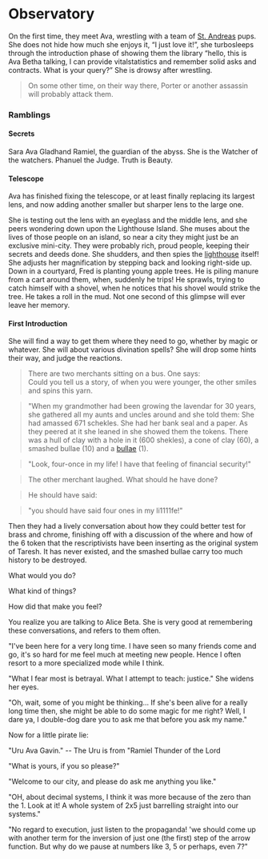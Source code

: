 # Observatory

On the first time, they meet Ava, wrestling with a team of [St. Andreas](/f/st_andreas.md) pups. She does not hide how much she enjoys it, “I just love it!”, she turbosleeps through the introduction phase of showing them the library “hello, this is Ava Betha talking, I can provide vitalstatistics and remember solid asks and contracts. What is your query?” She is drowsy after wrestling.

> On some other time, on their way there, Porter or another assassin will probably attack them.

### Ramblings

#### Secrets

Sara Ava Gladhand Ramiel, the guardian of the abyss. She is the Watcher of the watchers. Phanuel the Judge. Truth is Beauty.


#### Telescope

Ava has finished fixing the telescope, or at least finally replacing its largest lens, and now adding another smaller but sharper lens to the large one. 

She is testing out the lens with an eyeglass and the middle lens, and she peers wondering down upon the Lighthouse Island. She muses about the lives of those people on an island, so near a city they might just be an exclusive mini-city. They were probably rich, proud people, keeping their secrets and deeds done. She shudders, and then spies the [lighthouse](/l/the_harbor_light.md) itself! She adjusts her magnification by stepping back and looking right-side up. Down in a courtyard, Fred is planting young apple trees. He is piling manure from a cart around them, when, suddenly he trips! He sprawls, trying to catch himself with a shovel, when he notices that his shovel would strike the tree. He takes a roll in the mud. Not one second of this glimpse will ever leave her memory.

#### First Introduction

She will find a way to get them where they need to go, whether by magic or whatever. She will about various divination spells? She will drop some hints their way, and judge the reactions.

> There are two merchants sitting on a bus. One says:  
> Could you tell us a story, of when you were younger, the other smiles and spins this yarn.

>"When my grandmother had been growing the lavendar for 30 years, she gathered all my aunts and uncles around and she told them: She had amassed 671 schekles. She had her bank seal and a paper. As they peered at it she leaned in she showed them the tokens. There was a hull of clay with a hole in it (600 shekles), a cone of clay (60), a smashed bullae (10) and a [bullae](/i/bullae.md) (1).

>"Look, four-once in my life! I have that feeling of financial security!"

>The other merchant laughed. What should he have done? 

>He should have said:

>"you should have said four ones in my li1111fe!"

Then they had a lively conversation about how they could better test for brass and chrome, finishing off with a discussion of the where and how of the 6 token that the rescriptivists have been inserting as the original system of Taresh. It has never existed, and the smashed bullae carry too much history to be destroyed.

What would you do?

What kind of things?

How did that make you feel?

You realize you are talking to Alice Beta. She is very good at remembering these conversations, and refers to them often.

"I've been here for a very long time. I have seen so many friends come and go, it's so hard for me feel much at meeting new people. Hence I often resort to a more specialized mode while I think.

"What I fear most is betrayal. What I attempt to teach: justice." She widens her eyes.

"Oh, wait, some of you might be thinking... If she's been alive for a really long time then, she might be able to do some magic for me right? Well, I dare ya, I double-dog dare you to ask me that before you ask my name."

Now for a little pirate lie:

"Uru Ava Gavin." -- The Uru is from "Ramiel Thunder of the Lord

"What is yours, if you so please?"

"Welcome to our city, and please do ask me anything you like."

"OH, about decimal systems, I think it was more because of the zero than the 1. Look at it! A whole system of 2x5 just barrelling straight into our systems."

"No regard to execution, just listen to the propaganda! 'we should come up with another term for the inversion of just one (the first) step of the arrow function. But why do we pause at numbers like 3, 5 or perhaps, even 7?"


